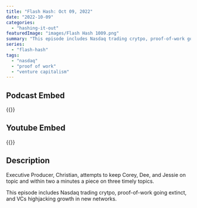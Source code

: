 ```yaml
---
title: "Flash Hash: Oct 09, 2022"
date: "2022-10-09"
categories: 
  - "hashing-it-out"
featuredImage: "images/Flash Hash 1009.png"
summary: "This episode includes Nasdaq trading crytpo, proof-of-work going extinct, and VCs highjacking growth in new networks."
series:
  - "flash-hash"
tags: 
  - "nasdaq"
  - "proof of work"
  - "venture capitalism"
---
```



## Podcast Embed
{{<podcast-embed url="https://player.simplecast.com/b5b29fbb-3b71-43a0-8839-c068de0eb479?dark=false&color=EE6E04">}}

## Youtube Embed
{{<youtube GX27Tq8e3lE>}}

## Description
Executive Producer, Christian, attempts to keep Corey, Dee, and Jessie on topic and within two a minutes a piece on three timely topics.

This episode includes Nasdaq trading crytpo, proof-of-work going extinct, and VCs highjacking growth in new networks.